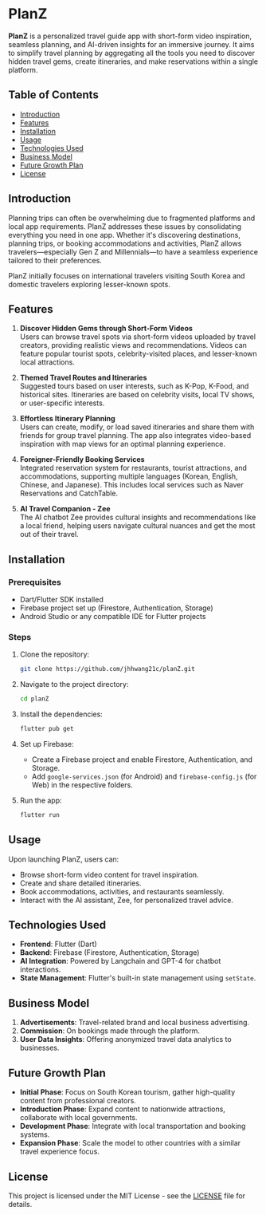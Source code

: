 # PlanZ

**PlanZ** is a personalized travel guide app with short-form video inspiration, seamless planning, and AI-driven insights for an immersive journey. It aims to simplify travel planning by aggregating all the tools you need to discover hidden travel gems, create itineraries, and make reservations within a single platform. 

## Table of Contents
- [Introduction](#introduction)
- [Features](#features)
- [Installation](#installation)
- [Usage](#usage)
- [Technologies Used](#technologies-used)
- [Business Model](#business-model)
- [Future Growth Plan](#future-growth-plan)
- [License](#license)

## Introduction

Planning trips can often be overwhelming due to fragmented platforms and local app requirements. PlanZ addresses these issues by consolidating everything you need in one app. Whether it's discovering destinations, planning trips, or booking accommodations and activities, PlanZ allows travelers—especially Gen Z and Millennials—to have a seamless experience tailored to their preferences.

PlanZ initially focuses on international travelers visiting South Korea and domestic travelers exploring lesser-known spots.

## Features

1. **Discover Hidden Gems through Short-Form Videos**  
   Users can browse travel spots via short-form videos uploaded by travel creators, providing realistic views and recommendations. Videos can feature popular tourist spots, celebrity-visited places, and lesser-known local attractions.

2. **Themed Travel Routes and Itineraries**  
   Suggested tours based on user interests, such as K-Pop, K-Food, and historical sites. Itineraries are based on celebrity visits, local TV shows, or user-specific interests.

3. **Effortless Itinerary Planning**  
   Users can create, modify, or load saved itineraries and share them with friends for group travel planning. The app also integrates video-based inspiration with map views for an optimal planning experience.

4. **Foreigner-Friendly Booking Services**  
   Integrated reservation system for restaurants, tourist attractions, and accommodations, supporting multiple languages (Korean, English, Chinese, and Japanese). This includes local services such as Naver Reservations and CatchTable.

5. **AI Travel Companion - Zee**  
   The AI chatbot Zee provides cultural insights and recommendations like a local friend, helping users navigate cultural nuances and get the most out of their travel.

## Installation

### Prerequisites
- Dart/Flutter SDK installed
- Firebase project set up (Firestore, Authentication, Storage)
- Android Studio or any compatible IDE for Flutter projects

### Steps
1. Clone the repository:
   ```bash
   git clone https://github.com/jhhwang21c/planZ.git
   ```

2. Navigate to the project directory:
   ```bash
   cd planZ
   ```

3. Install the dependencies:
   ```bash
   flutter pub get
   ```

4. Set up Firebase:
   - Create a Firebase project and enable Firestore, Authentication, and Storage.
   - Add `google-services.json` (for Android) and `firebase-config.js` (for Web) in the respective folders.
   
5. Run the app:
   ```bash
   flutter run
   ```

## Usage

Upon launching PlanZ, users can:
- Browse short-form video content for travel inspiration.
- Create and share detailed itineraries.
- Book accommodations, activities, and restaurants seamlessly.
- Interact with the AI assistant, Zee, for personalized travel advice.

## Technologies Used
- **Frontend**: Flutter (Dart)
- **Backend**: Firebase (Firestore, Authentication, Storage)
- **AI Integration**: Powered by Langchain and GPT-4 for chatbot interactions.
- **State Management**: Flutter's built-in state management using `setState`.

## Business Model
1. **Advertisements**: Travel-related brand and local business advertising.
2. **Commission**: On bookings made through the platform.
3. **User Data Insights**: Offering anonymized travel data analytics to businesses.

## Future Growth Plan
- **Initial Phase**: Focus on South Korean tourism, gather high-quality content from professional creators.
- **Introduction Phase**: Expand content to nationwide attractions, collaborate with local governments.
- **Development Phase**: Integrate with local transportation and booking systems.
- **Expansion Phase**: Scale the model to other countries with a similar travel experience focus.

## License
This project is licensed under the MIT License - see the [LICENSE](LICENSE) file for details.
